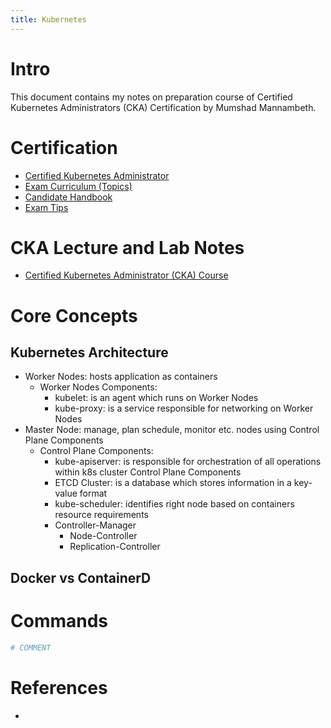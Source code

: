 ```yaml
---
title: Kubernetes
---
```


# Intro

This document contains my notes on preparation course of Certified Kubernetes Administrators (CKA) Certification by Mumshad Mannambeth.

# Certification

- [Certified Kubernetes Administrator](https://www.cncf.io/certification/cka/)
- [Exam Curriculum (Topics)](https://github.com/cncf/curriculum)
- [Candidate Handbook](https://www.cncf.io/certification/candidate-handbook)
- [Exam Tips](http://training.linuxfoundation.org/go//Important-Tips-CKA-CKAD)

# CKA Lecture and Lab Notes

- [Certified Kubernetes Administrator (CKA) Course](https://github.com/kodekloudhub/certified-kubernetes-administrator-course)

# Core Concepts

## Kubernetes Architecture

- Worker Nodes: hosts application as containers
    - Worker Nodes Components:
        - kubelet: is an agent which runs on Worker Nodes
        - kube-proxy: is a service responsible for networking on Worker Nodes
- Master Node: manage, plan schedule, monitor etc. nodes using Control Plane Components
    - Control Plane Components:
        - kube-apiserver: is responsible for orchestration of all operations within k8s cluster Control Plane Components 
        - ETCD Cluster: is a database which stores information in a key-value format
        - kube-scheduler: identifies right node based on containers resource requirements
        - Controller-Manager
            - Node-Controller
            - Replication-Controller


## Docker vs ContainerD



# Commands

```sh
# COMMENT

```

# References
- []()
